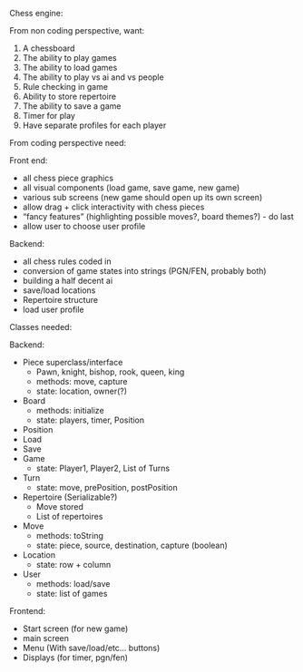 Chess engine:

From non coding perspective, want:

1. A chessboard
2. The ability to play games 
3. The ability to load games
4. The ability to play vs ai and vs people
5. Rule checking in game
6. Ability to store repertoire 
7. The ability to save a game
8. Timer for play
9. Have separate profiles for each player

From coding perspective need:

Front end:
* all chess piece graphics
* all visual components (load game, save game, new game)
* various sub screens (new game should open up its own screen)
* allow drag + click interactivity with chess pieces
* “fancy features” (highlighting possible moves?, board themes?) - do last
* allow user to choose user profile

Backend:
* all chess rules coded in
* conversion of game states into strings (PGN/FEN, probably both)
* building a half decent ai
* save/load locations
* Repertoire structure
* load user profile

Classes needed: 

Backend: 
* Piece superclass/interface
	* Pawn, knight, bishop, rook, queen, king
	* methods: move, capture
	* state: location, owner(?)
* Board
	* methods: initialize
	* state: players, timer, Position
* Position
* Load 
* Save
* Game
	* state: Player1, Player2, List of Turns
* Turn
	* state: move, prePosition, postPosition
* Repertoire (Serializable?)
	* Move stored
	* List of repertoires
* Move
	* methods: toString
	* state: piece, source, destination, capture (boolean)
* Location
	* state: row + column
* User
	* methods: load/save
	* state: list of games

Frontend: 
* Start screen (for new game)
* main screen
* Menu (With save/load/etc… buttons)
* Displays (for timer, pgn/fen)

